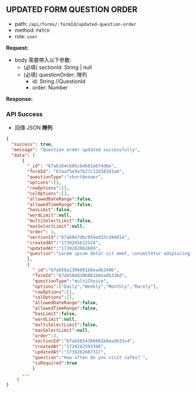 ## UPDATED FORM QUESTION ORDER

- path: `/api/forms/:formId/updated-question-order`
- method: `PATCH`
- role: `user`

**Request:**

- body 需要帶入以下參數:
  - (必填) sectionId: String | null
  - (必填) questionOrder: 陣列
    - id: String //QuestionId
    - order: Number

**Response:**

### API Success

- 回傳 JSON **陣列**

```json
{
  "success": true,
  "message": "Question order updated successfully",
  "data": [
      {
        "_id": "67ab164cb05cb4661a6f4d6e",
        "formId": "67aaf5e9a7627c12438341a0",
        "questionType":"shortAnswer",
        "options":[],
        "rowOptions":[],
        "colOptions":[],
        "allowedDateRange":false,
        "allowedTimeRange":false,
        "hasLimit":false,
        "wordLimit":null,
        "multiSelectLimit":false,
        "maxSelectLimit":null,
        "order": 1,
        "sectionId":"67ab0e7dbc959ed33cd44814",
        "createdAt":"1739265612514",
        "updatedAt":"1739282062609",
        "question":"Lorem ipsum dolor sit amet, consectetur adipiscing elit. Ut odio justo, pellentesque ac sodales sit amet, malesuada at urna. Ut.","isRequired":true
        },
        {
          "_id":"67ab58a1306881b8eadb3406",
          "formId":"67ab584d306881b8eadb33bd",
          "questionType":"multiChoice",
          "options":["Daily","Weekly","Monthly","Rarely"],
          "rowOptions":[],
          "colOptions":[],
          "allowedDateRange":false,
          "allowedTimeRange":false,
          "hasLimit":false,
          "wordLimit":null,
          "multiSelectLimit":false,
          "maxSelectLimit":null,
          "order":3,
          "sectionId":"67ab5854306881b8eadb33c4",
          "createdAt":"1739282593398",
          "updatedAt":"1739282667317",
          "question":"How often do you visit cafés? ",
          "isRequired":true
          }
      ...
    ]
}
```

